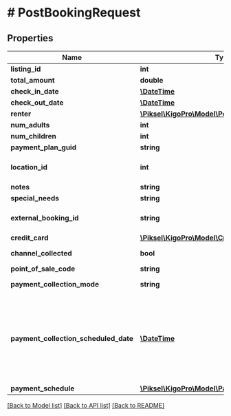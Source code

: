# # PostBookingRequest

## Properties

Name | Type | Description | Notes
------------ | ------------- | ------------- | -------------
**listing_id** | **int** | Listing ID |
**total_amount** | **double** | Total Amount |
**check_in_date** | [**\DateTime**](\DateTime.md) | Check In Date |
**check_out_date** | [**\DateTime**](\DateTime.md) | Check Out Date |
**renter** | [**\Piksel\KigoPro\Model\PostPersonRequest**](PostPersonRequest.md) |  |
**num_adults** | **int** | Number of Adults |
**num_children** | **int** | Number of Children | [optional]
**payment_plan_guid** | **string** | Payment Plan Guid | [optional]
**location_id** | **int** | Location ID. If passed, the system will be forced to use this. | [optional]
**notes** | **string** | Notes | [optional]
**special_needs** | **string** | Special Needs | [optional]
**external_booking_id** | **string** | External identifier set by the Channel (KVRS AltID) | [optional]
**credit_card** | [**\Piksel\KigoPro\Model\CreditCard**](CreditCard.md) |  | [optional]
**channel_collected** | **bool** | Tells if the channel will process the payments | [optional]
**point_of_sale_code** | **string** | Point of Sale (code) | [optional]
**payment_collection_mode** | **string** | Defines how the booking will be paid | [optional]
**payment_collection_scheduled_date** | [**\DateTime**](\DateTime.md) | If PaymentCollectionMode is VirtualCC then the money will be released on this date.  So we have to schedule the transaction to this date or fall back to the payment plan if it&#39;s not provided. | [optional]
**payment_schedule** | [**\Piksel\KigoPro\Model\PaymentScheduleRequest**](PaymentScheduleRequest.md) |  | [optional]

[[Back to Model list]](../../README.md#models) [[Back to API list]](../../README.md#endpoints) [[Back to README]](../../README.md)
